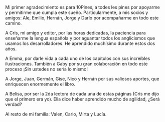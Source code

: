 Mi primer agradecimiento es para 10Pines, a todes les pines por apoyarme y permitirme que cumpla este sueño. Particularmente, a mis socios y amigos: Ale, Emilio, Hernán, Jorge y Darío por acompañarme en todo este camino.

A Cris, mi amigo y editor, por las horas dedicadas, la paciencia para enseñarme la lengua española y por aguantar todos los anglicismos que usamos los desarrolladores. He aprendido muchísimo durante estos dos años. 

A Emma, por darle vida a cada uno de los capítulos con sus increíbles ilustraciones. También a Gaby por su gran colaboración en todo este proceso ¡Sin ustedes no sería lo mismo!

A Jorge, Juan, Germán, Gise, Nico y Hernán por sus valiosos aportes, que enriquecen enormemente el libro. 

A Belisa, por ser la 2da lectora de cada una de estas páginas (Cris me dijo que el primero era yo). Ella dice haber aprendido mucho de agilidad, ¿Será verdad? 

Al resto de mi familia: Valen, Carlo, Mirta y Lucía.
